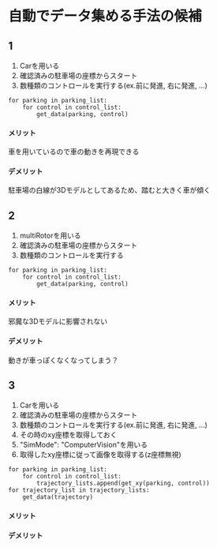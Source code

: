 # 自動でデータ集める手法の候補
## 1
1. Carを用いる
2. 確認済みの駐車場の座標からスタート
3. 数種類のコントロールを実行する(ex.前に発進, 右に発進, ...)
```
for parking in parking_list:
    for control in control_list:
        get_data(parking, control)
```
#### メリット
車を用いているので車の動きを再現できる

#### デメリット
駐車場の白線が3Dモデルとしてあるため、踏むと大きく車が傾く

## 2
1. multiRotorを用いる
2. 確認済みの駐車場の座標からスタート
3. 数種類のコントロールを実行する
```
for parking in parking_list:
    for control in control_list:
        get_data(parking, control)
```
#### メリット
邪魔な3Dモデルに影響されない

#### デメリット
動きが車っぽくなくなってしまう？

## 3
1. Carを用いる
2. 確認済みの駐車場の座標からスタート
3. 数種類のコントロールを実行する(ex.前に発進, 右に発進, ...)
4. その時のxy座標を取得しておく
5. "SimMode": "ComputerVision"を用いる
6. 取得したxy座標に従って画像を取得する(z座標無視)
```
for parking in parking_list:
    for control in control_list:
        trajectory_lists.append(get_xy(parking, control))
for trajectory_list in trajectory_lists:
    get_data(trajectory)
```
#### メリット

#### デメリット